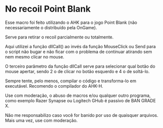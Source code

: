 # No recoil Point Blank

Esse macro foi feito utilizando o AHK para o jogo Point Blank (não necessariamente  o distribuído pela OnGame).

Serve para retirar o recoil parcialmente ou totalmente.

Aqui utilizei a função dllCall() ao invés da função MouseClick ou Send para o script não bugar e não ficar com o problema de continuar atirando sem nem mesmo clicar no mouse.

O terceiro parâmetro da função dllCall serve para selecionar qual botão do mouse apertar, sendo 2 o de clicar no botão esquerdo e 4 o de soltá-lo.

Sempre tente, pelo menos, compilar o código e transforma-lo em executável. Recomendo o compilador do AHK-H.

Use com moderação, o abuso de macros e/ou qualquer outro programa, como exemplo Razer Synapse ou Logitech GHub é passivo de BAN GRADE X.

Não me responsabilizo caso você for banido por uso de quaisquer arquivos. Mais uma vez, use com moderação.
